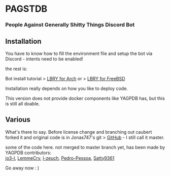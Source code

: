 PAGSTDB
================

### People Against Generally Shitty Things Discord Bot

## Installation
You have to know how to fill the environment file and setup the bot via Discord - intents need to be enabled!

the rest is:

Bot install tutorial > [LBRY for Arch](https://lbry.tv/@caubert:c47/pagst-yagpdb-install-on-archlinux:4)
or > [LBRY for FreeBSD](https://lbry.tv/@caubert:c47/pagstbsd-self-hosting-yagpdb-on-freebsd:b)

Installation really depends on how you like to deploy code.

This version does not provide docker components like YAGPDB has, but this is still all doable.

## Various
What's there to say.
Before license change and branching out caubert forked it and 
original code is in Jonas747's git > [GitHub](https://github.com/jonas747/yagpdb) - I still call it master.

some of the code here. not merged to master branch yet, has been made by YAGPDB contributors:  
[jo3-l](https://github.com/jo3-l),
[LemmeCry](https://github.com/lemm-e/),
[l-zeuch](https://github.com/l-zeuch),
[Pedro-Pessoa](https://github.com/Pedro-Pessoa),
[Satty9361](https://github.com/Satty9361)

Go away now : )
